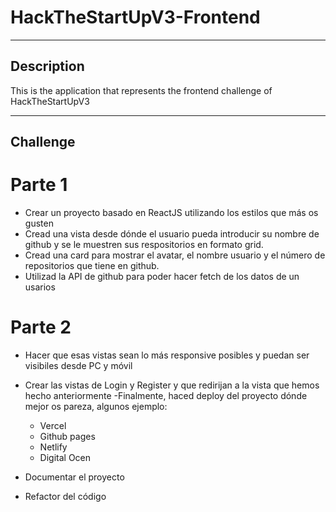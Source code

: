 # HackTheStartUpV3-Frontend 

------------

## Description
This is the application that represents the frontend challenge of HackTheStartUpV3

------------

## Challenge
# Parte 1
- Crear un proyecto basado en ReactJS utilizando los estilos que más os gusten 
- Cread una vista desde dónde el usuario pueda introducir su nombre de github y se le muestren sus respositorios en formato grid.
- Cread una card para mostrar el avatar, el nombre usuario y el número de repositorios que tiene en github.
- Utilizad la API de github para poder hacer fetch de los datos de un usarios 

# Parte 2
- Hacer que esas vistas sean lo más responsive posibles y puedan ser visibiles desde PC y móvil
- Crear las vistas de Login y Register y que redirijan a la vista que hemos hecho anteriormente
-Finalmente, haced deploy del proyecto dónde mejor os pareza, algunos ejemplo:
    - Vercel
    - Github pages
    - Netlify
    - Digital Ocen

- Documentar el proyecto 
- Refactor del código